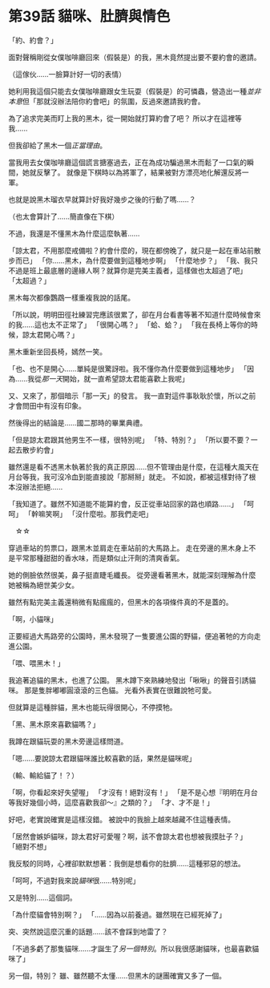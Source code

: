 # 第39話 貓咪、肚臍與情色

「約、約會？」

面對聲稱剛從女僕咖啡廳回來（假裝是）的我，黑木竟然提出要不要約會的邀請。

（這傢伙......一臉算計好一切的表情）

她利用我這個只能去女僕咖啡廳跟女生玩耍（假裝是）的可憐蟲，營造出一種*並非本意*但「那就沒辦法陪你約會吧」的氛圍，反過來邀請我約會。

為了追求完美而盯上我的黑木，從一開始就打算約會了吧？
所以才在這裡等我......

但我卻給了黑木一個*正當理由*。

當我用去女僕咖啡廳這個謊言搪塞過去，正在為成功騙過黑木而鬆了一口氣的瞬間，她就反擊了。
就像是下棋時以為將軍了，結果被對方漂亮地化解還反將一軍。

也就是說黑木瑠衣早就算計好我好幾步之後的行動了嗎......？

（也太會算計了......簡直像在下棋）

不過，我還是不懂黑木為什麼這麼執著......

「諒太君，不用那麼戒備啦？約會什麼的，現在都傍晚了，就只是一起在車站前散步而已」
「你......黑木，為什麼要做到這種地步啊」
「什麼地步？」
「我、我只不過是班上最底層的邊緣人啊？就算你是完美主義者，這樣做也太超過了吧」
「太超過？」

黑木每次都像鸚鵡一樣重複我說的話尾。

「所以說，明明田徑社練習完應該很累了，卻在月台看書等著不知道什麼時候會來的我......這也太不正常了」
「很開心嗎？」
「蛤、蛤？」
「我在長椅上等你的時候，諒太君開心嗎？」

黑木重新坐回長椅，嫣然一笑。

「也、也不是開心......單純是很驚訝啦。我不懂你為什麼要做到這種地步」
「因為......我從*那一天*開始，就一直希望諒太君能喜歡上我呢」

又、又來了，那個暗示「那一天」的發言。
我一直對這件事耿耿於懷，所以之前才會問田中有沒有印象。

然後得出的結論是......國二那時的畢業典禮。

「但是諒太君跟其他男生不一樣，很特別呢」
「特、特別？」
「所以要不要？一起去散步約會」

雖然還是看不透黑木執著於我的真正原因......但不管理由是什麼，在這種大風天在月台等我，我可沒冷血到能直接說「那掰掰」就走。
不如說，都被這樣對待了根本沒辦法拒絕......

「我知道了。雖然不知道能不能算約會，反正從車站回家的路也順路......」
「呵呵」
「幹嘛笑啊」
「沒什麼啦。那我們走吧」

　☆☆

穿過車站的剪票口，跟黑木並肩走在車站前的大馬路上。
走在旁邊的黑木身上不是平常那種甜甜的香水味，而是類似止汗劑的清爽香氣。

她的側臉依然很美，鼻子挺直睫毛纖長。
從旁邊看著黑木，就能深刻理解為什麼她被稱為絕世美少女。

雖然有點完美主義還稍微有點瘋瘋的，但黑木的各項條件真的不是蓋的。

「啊，小貓咪」

正要經過大馬路旁的公園時，黑木發現了一隻要進公園的野貓，便追著牠的方向走進公園。

「喂、喂黑木！」

我追著追貓的黑木，也進了公園。
黑木蹲下來熟練地發出「啾啾」的聲音引誘貓咪。
那是隻胖嘟嘟圓滾滾的三色貓。
光看外表實在很難說牠可愛。

但就算是這種胖貓，黑木也能玩得很開心，不停摸牠。

「黑、黑木原來喜歡貓嗎？」

我蹲在跟貓玩耍的黑木旁邊這樣問道。

「嗯......要說諒太君跟貓咪誰比較喜歡的話，果然是貓咪呢」

（輸、輸給貓了！？）

「啊，你看起來好失望喔」
「才沒有！絕對沒有！」
「是不是心想『明明在月台等我好幾個小時，這麼喜歡我卻～』之類的？」
「才、才不是！」

好吧，老實說確實是這樣沒錯。
被說中的我臉上越來越藏不住這種表情。

「居然會嫉妒貓咪，諒太君好可愛喔？啊，該不會諒太君也想被我摸肚子？」
「絕對不想」

我反駁的同時，心裡卻默默想著：我倒是想看你的肚臍......這種邪惡的想法。

「呵呵，不過對我來說*貓咪*很......特別呢」

又是特別......這個詞。

「為什麼貓會特別啊？」
「......因為以前養過。雖然現在已經死掉了」

突、突然說這麼沉重的話題......該不會踩到地雷了？

「不過多虧了那隻貓咪......才誕生了*另一個特別*。所以我很感謝貓咪，也最喜歡貓咪了」

另一個，特別？
雖、雖然聽不太懂......但黑木的謎團確實又多了一個。
